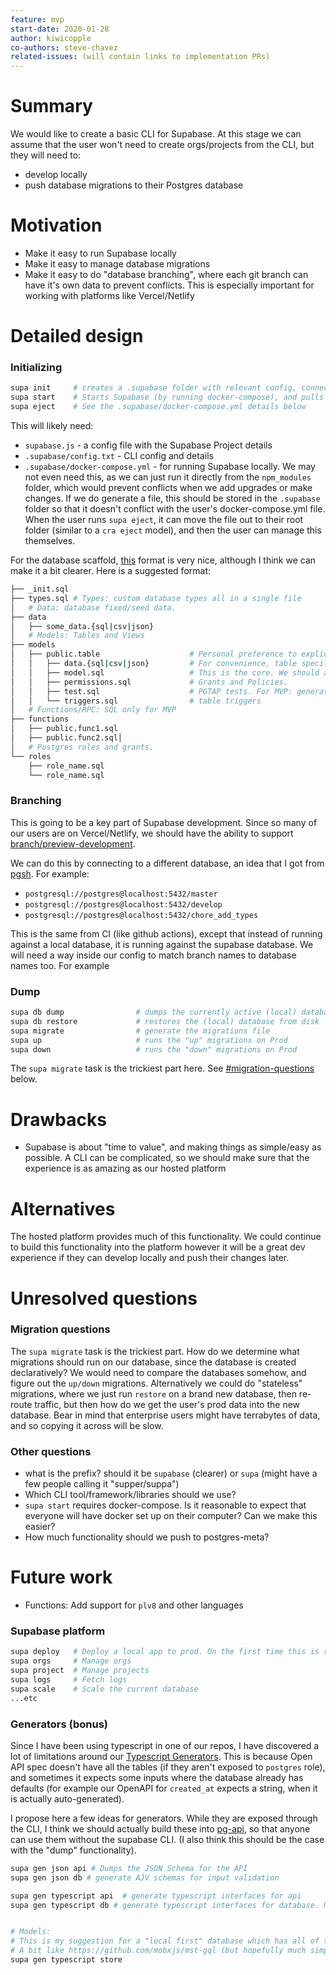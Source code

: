 ```yaml
---
feature: mvp
start-date: 2020-01-28
author: kiwicopple
co-authors: steve-chavez
related-issues: (will contain links to implementation PRs)
---
```


# Summary
[summary]: #summary

We would like to create a basic CLI for Supabase. At this stage we can assume that the user won't need to create orgs/projects from the CLI, but they will need to:

- develop locally
- push database migrations to their Postgres database

# Motivation
[motivation]: #motivation

- Make it easy to run Supabase locally
- Make it easy to manage database migrations
- Make it easy to do "database branching", where each git branch can have it's own data to prevent conflicts. This is especially important for working with platforms like Vercel/Netlify


# Detailed design
[design]: #detailed-design


### Initializing

```sh
supa init     # creates a .supabase folder with relevant config, connection strings etc. Also scaffolds out a database folder.
supa start    # Starts Supabase (by running docker-compose), and pulls up the database
supa eject    # See the .supabase/docker-compose.yml details below
```
This will likely need: 

- `supabase.js` - a config file with the Supabase Project details
- `.supabase/config.txt` - CLI config and details
- `.supabase/docker-compose.yml` - for running Supabase locally. We may not even need this, as we can just run it directly from the `npm_modules` folder, which would prevent conflicts when we add upgrades or make changes. If we do generate a file, this should be stored in the `.supabase` folder so that it doesn't conflict with the user's docker-compose.yml file. When the user runs `supa eject`, it can move the file out to their root folder (similar to a `cra eject` model), and then the user can manage this themselves.


For the database scaffold, [this](https://gitlab.com/delibrium/delibrium-postgrest/-/tree/master/database) format is very nice, although I think we can make it a bit clearer. Here is a suggested format:

```sh
├── _init.sql
├── types.sql # Types: custom database types all in a single file
│   # Data: database fixed/seed data.
├── data
│   ├── some_data.{sql|csv|json}        
│   # Models: Tables and Views
├── models
│   ├── public.table                    # Personal preference to explicitly add the schema, and we should prefer dot notation over nesting.
│   │   ├── data.{sql|csv|json}         # For convenience, table specific data can be stored here too.   
│   │   ├── model.sql                   # This is the core. We should also figure out a nice, readable format for SQL files. Should include constraints and indexes and table/column comments.
│   │   ├── permissions.sql             # Grants and Policies.
│   │   ├── test.sql                    # PGTAP tests. For MVP: generate some simple pgtap has_column tests by default. https://pgtap.org/documentation.html#has_column
│   │   └── triggers.sql                # table triggers 
│   # Functions/RPC: SQL only for MVP
├── functions                                
│   ├── public.func1.sql                
│   ├── public.func2.sql│   
│   # Postgres roles and grants.
└── roles                                
    ├── role_name.sql    
    └── role_name.sql
```


### Branching

This is going to be a key part of Supabase development. Since so many of our users are on Vercel/Netlify, we should have the ability to support [branch/preview-development](https://vercel.com/docs/platform/deployments).

We can do this by connecting to a different database, an idea that I got from [pgsh](https://github.com/sastraxi/pgsh). For example:

- `postgresql://postgres@localhost:5432/master`
- `postgresql://postgres@localhost:5432/develop`
- `postgresql://postgres@localhost:5432/chore_add_types`

This is the same from CI (like github actions), except that instead of running against a local database, it is running against the supabase database. We will need a way inside our config to match branch names to database names too. For example 


### Dump

```sh
supa db dump                # dumps the currently active (local) database to disk
supa db restore             # restores the (local) database from disk
supa migrate                # generate the migrations file
supa up                     # runs the "up" migrations on Prod
supa down                   # runs the "down" migrations on Prod
```

The `supa migrate` task is the trickiest part here. See [#migration-questions](#migration-questions) below.


# Drawbacks
[drawbacks]: #drawbacks

- Supabase is about "time to value", and making things as simple/easy as possible. A CLI can be complicated, so we should make sure that the experience is as amazing as our hosted platform

# Alternatives
[alternatives]: #alternatives

The hosted platform provides much of this functionality. We could continue to build this functionality into the platform however it will be a great dev experience if they can develop locally and push their changes later.

# Unresolved questions
[unresolved]: #unresolved-questions


### Migration questions
[migration-questions]: #migration-questions

The `supa migrate` task is the trickiest part. How do we determine what migrations should run on our database, since the database is created declaratively? We would need to compare the databases somehow, and figure out the `up/down` migrations. Alternatively we could do "stateless" migrations, where we just run `restore` on a brand new database, then re-route traffic, but then how do we get the user's prod data into the new database. Bear in mind that enterprise users might have terrabytes of data, and so copying it across will be slow. 


### Other questions
- what is the prefix? should it be `supabase` (clearer) or `supa` (might have a few people calling it "supper/suppa")
- Which CLI tool/framework/libraries should we use?
- `supa start` requires docker-compose. Is it reasonable to expect that everyone will have docker set up on their computer? Can we make this easier? 
- How much functionality should we push to postgres-meta? 



# Future work
[future]: #future-work


- Functions: Add support for `plv8` and other languages

### Supabase platform 

```sh
supa deploy   # Deploy a local app to prod. On the first time this is run, it should generate a `./supabase.js` with relevant Supabase config.
supa orgs     # Manage orgs
supa project  # Manage projects
supa logs     # Fetch logs
supa scale    # Scale the current database
...etc
```


### Generators (bonus)

Since I have been using typescript in one of our repos, I have discovered a lot of limitations around our [Typescript Generators](https://supabase.io/docs/client/generating-types). This is because Open API spec doesn't have all the tables (if they aren't exposed to `postgres` role), and sometimes it expects some inputs where the database already has defaults (for example our OpenAPI for `created_at` expects a string, when it is actually auto-generated).

I propose here a few ideas for generators. While they are exposed through the CLI, I think we should actually build these into [pg-api](https://github.com/supabase/pg-api), so that anyone can use them without the supabase CLI. (I also think this should be the case with the "dump" functionality).

```sh
supa gen json api # Dumps the JSON Schema for the API
supa gen json db # generate AJV schemas for input validation

supa gen typescript api  # generate typescript interfaces for api
supa gen typescript db # generate typescript interfaces for database. Note that these types should have an interface for each table with "insert types" and "select types". These are actually different because the database can generate default values, so some fields aren't "required" 


# Models: 
# This is my suggestion for a "local first" database which has all of the rules/relationships we need to build a a realtime user store with automatic synchronization via our Realtime engine.
# A bit like https://github.com/mobxjs/mst-gql (but hopefully much simpler)
supa gen typescript store 
```